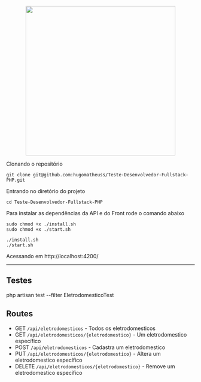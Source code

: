 <p align="center"><a href="https://laravel.com" target="_blank"><img src="https://raw.githubusercontent.com/laravel/art/master/logo-lockup/5%20SVG/2%20CMYK/1%20Full%20Color/laravel-logolockup-cmyk-red.svg" width="400"></a></p>

Clonando o repositório

    git clone git@github.com:hugomatheuss/Teste-Desenvolvedor-Fullstack-PHP.git

Entrando no diretório do projeto

    cd Teste-Desenvolvedor-Fullstack-PHP

Para instalar as dependências da API e do Front rode o comando abaixo
    
    sudo chmod +x ./install.sh
    sudo chmod +x ./start.sh

    ./install.sh
    ./start.sh


Acessando em http://localhost:4200/

----------
## Testes

php artisan test --filter EletrodomesticoTest

## Routes

- GET `/api/eletrodomesticos` - Todos os eletrodomesticos
- GET `/api/eletrodomesticos/{eletrodomestico}` - Um eletrodomestico específico
- POST `/api/eletrodomesticos` - Cadastra um eletrodomestico
- PUT `/api/eletrodomesticos/{eletrodomestico}` - Altera um eletrodomestico específico
- DELETE `/api/eletrodomesticos/{eletrodomestico}` - Remove um eletrodomestico específico
